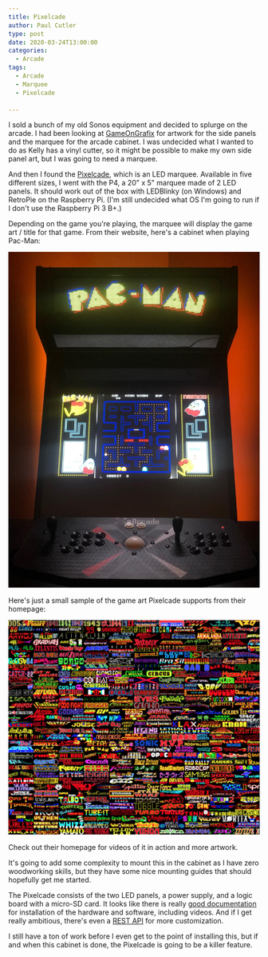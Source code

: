 ```yaml
---
title: Pixelcade
author: Paul Cutler
type: post
date: 2020-03-24T13:00:00
categories:
  - Arcade
tags:
  - Arcade
  - Marquee
  - Pixelcade

---
```


I sold a bunch of my old Sonos equipment and decided to splurge on the arcade.  I had been looking at [GameOnGrafix](https://www.gameongrafix.com/) for artwork for the side panels and the marquee for the arcade cabinet.  I was undecided what I wanted to do as Kelly has a vinyl cutter, so it might be possible to make my own side panel art, but I was going to need a marquee.

And then I found the [Pixelcade](https://pixelcade.org/), which is an LED marquee.  Available in five different sizes, I went with the P4, a 20" x 5" marquee made of 2 LED panels.  It should work out of the box with LEDBlinky (on Windows) and RetroPie on the Raspberry Pi.  (I'm still undecided what OS I'm going to run if I don't use the Raspberry Pi 3 B+.)

Depending on the game you're playing, the marquee will display the game art / title for that game.  From their website, here's a cabinet when playing Pac-Man:

![Pac-Man](pacman.jpeg)

Here's just a small sample of the game art Pixelcade supports from their homepage:

![Pixelcade Art](pixelcade-art.jpg)

Check out their homepage for videos of it in action and more artwork.  

It's going to add some complexity to mount this in the cabinet as I have zero woodworking skills, but they have some nice mounting guides that should hopefully get me started.

The Pixelcade consists of the two LED panels, a power supply, and a logic board with a micro-SD card.  It looks like there is really [good documentation](https://pixelcade.org/howto/) for installation of the hardware and software, including videos.  And if I get really ambitious, there's even a [REST API](https://pixelcade.org/api/) for more customization.

I still have a ton of work before I even get to the point of installing this, but if and when this cabinet is done, the Pixelcade is going to be a killer feature.
